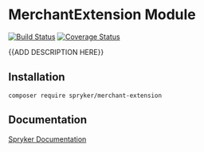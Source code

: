 # MerchantExtension Module
[![Build Status](https://travis-ci.org/spryker/merchant-extension.svg)](https://travis-ci.org/spryker/merchant-extension)
[![Coverage Status](https://coveralls.io/repos/github/spryker/merchant-extension/badge.svg)](https://coveralls.io/github/spryker/merchant-extension)

{{ADD DESCRIPTION HERE}}

## Installation

```
composer require spryker/merchant-extension
```

## Documentation

[Spryker Documentation](https://academy.spryker.com/developing_with_spryker/module_guide/modules.html)
